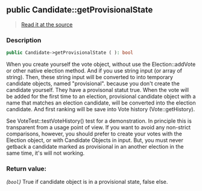 ## public Candidate::getProvisionalState

> [Read it at the source](https://github.com/julien-boudry/Condorcet/blob/master/src/Candidate.php#L131)

### Description    

```php
public Candidate->getProvisionalState ( ): bool
```

When you create yourself the vote object, without use the Election::addVote or other native election method. And if you use string input (or array of string).
Then, these string input will be converted to into temporary candidate objects, named "provisional". because you don't create the candidate yourself. They have a provisonal statut true.
When the vote will be added for the first time to an election, provisional candidate object with a name that matches an election candidate, will be converted into the election candidate. And first ranking will be save into Vote history (Vote::getHistory).

See VoteTest::testVoteHistory() test for a demonstration. In principle this is transparent from a usage point of view. If you want to avoid any non-strict comparisons, however, you should prefer to create your votes with the Election object, or with Candidate Objects in input. But, you must never getback a candidate marked as provisional in an another election in the same time, it's will not working.
    

### Return value:   

*(`bool`)* True if candidate object is in a provisional state, false else.

